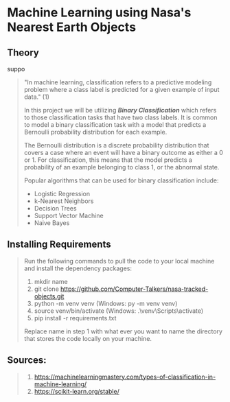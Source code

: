 # Machine Learning using Nasa's Nearest Earth Objects
## Theory
suppo
> 
> "In machine learning, classification refers to a predictive modeling problem where a class label is predicted 
> for a given example of input data." (1)
> 
> In this project we will be utilizing **_Binary Classification_** which refers to those classification tasks that have two class labels.
> It is common to model a binary classification task with a model that predicts a Bernoulli probability distribution for each example.
> 
> The Bernoulli distribution is a discrete probability distribution that covers a case where an event will have a binary outcome as either a 0 or 1. For classification, this means that the model predicts a probability of an example belonging to class 1, or the abnormal state.
>
> Popular algorithms that can be used for binary classification include:
> - Logistic Regression
> - k-Nearest Neighbors
> - Decision Trees
> - Support Vector Machine
> - Naive Bayes



## Installing Requirements
> Run the following commands to pull the code to your local machine and install the dependency packages:
> 1. mkdir name
> 2. git clone https://github.com/Computer-Talkers/nasa-tracked-objects.git
> 3. python -m venv venv (Windows: py -m venv venv)
> 4. source venv/bin/activate (Windows: .\venv\Scripts\activate)
> 5. pip install -r requirements.txt
> 
> Replace name in step 1 with what ever you want to name the directory that stores the code locally on your machine.


## Sources:
> 1. https://machinelearningmastery.com/types-of-classification-in-machine-learning/
> 2. https://scikit-learn.org/stable/